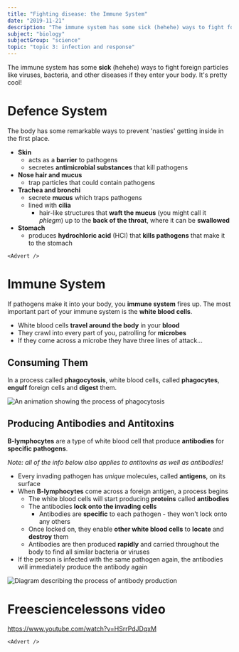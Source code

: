 ```yaml
---
title: "Fighting disease: the Immune System"
date: "2019-11-21"
description: "The immune system has some sick (hehehe) ways to fight foreign particles like viruses, bacteria, and other diseases if they enter your body. It's pretty cool!"
subject: "biology"
subjectGroup: "science"
topic: "topic 3: infection and response"
---
```


The immune system has some **sick** (hehehe) ways to fight foreign particles like viruses, bacteria, and other diseases if they enter your body. It's pretty cool!

# Defence System

The body has some remarkable ways to prevent 'nasties' getting inside in the first place.

- **Skin**
  - acts as a **barrier** to pathogens
  - secretes **antimicrobial substances** that kill pathogens
- **Nose hair and mucus**
  - trap particles that could contain pathogens
- **Trachea and bronchi**
  - secrete **mucus** which traps pathogens
  - lined with **cilia**
    - hair-like structures that **waft the mucus** (you might call it _phlegm_) up to the **back of the throat**, where it can be **swallowed**
- **Stomach**
  - produces **hydrochloric acid** ($\text{HCl}$) that **kills pathogens** that make it to the stomach

```react
<Advert />
```

# Immune System

If pathogens make it into your body, you **immune system** fires up. The most important part of your immune system is the **white blood cells**.

- White blood cells **travel around the body** in your **blood**
- They crawl into every part of you, patrolling for **microbes**
- If they come across a microbe they have three lines of attack...

## Consuming Them

In a process called **phagocytosis**, white blood cells, called **phagocytes**, **engulf** foreign cells and **digest** them.

![An animation showing the process of phagocytosis](articles/biology/topic-3/phagocytosis.gif)

## Producing Antibodies and Antitoxins

**B-lymphocytes** are a type of white blood cell that produce **antibodies** for **specific pathogens**.

_Note: all of the info below also applies to antitoxins as well as antibodies!_

- Every invading pathogen has _unique_ molecules, called **antigens**, on its surface
- When **B-lymphocytes** come across a foreign antigen, a process begins
  - The white blood cells will start producing **proteins** called **antibodies**
  - The antibodies **lock onto the invading cells**
    - Antibodies are **specific** to each pathogen - they won't lock onto any others
  - Once locked on, they enable **other white blood cells** to **locate** and **destroy** them
  - Antibodies are then produced **rapidly** and carried throughout the body to find all similar bacteria or viruses
- If the person is infected with the same pathogen again, the antibodies will immediately produce the antibody again

![Diagram describing the process of antibody production](articles/biology/topic-3/lymphocyte-antibodies.png)

# Freesciencelessons video

https://www.youtube.com/watch?v=HSrrPdJDqxM

```react
<Advert />
```
